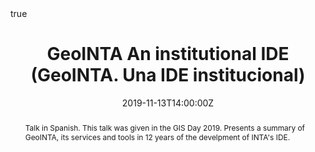---
abstract: Talk in Spanish. This talk was given in the GIS Day 2019. Presents a summary of GeoINTA, its services and tools in 12 years of the develpment of INTA's IDE.
all_day: false
authors: []
date: "2019-11-13T14:00:00Z"
event: GIS Day 2019
event_url: 
featured: false
links:
- icon: twitter
  icon_pack: fab
  name: Follow
  url: https://twitter.com/yabellini 
location: Facultad de Ciencias Humanas, UNLPam, Santa Rosa, La Pampa
math: true
publishDate: "2019-11-13T14:00:00Z"
slides: 
summary: Talk in Spanish. This talk was given in the GIS Day 2019. Presents a summary of GeoINTA, its services and tools in 12 years of the develpment of INTA's IDE.
tags: []
title: GeoINTA An institutional IDE (GeoINTA. Una IDE institucional)
url_code: ""
url_pdf: "GeoINTA_GISDAY2019.pdf"
url_slides: ""
url_video: ""
---
